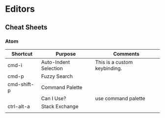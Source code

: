 # Editors

## Cheat Sheets
### Atom
| Shortcut | Purpose | Comments |
| -------- | ------- | -------- |
| cmd-i | Auto-Indent Selection | This is a custom keybinding. |
| cmd-p | Fuzzy Search | |
| cmd-shift-p | Command Palette | |
| | Can I Use? | use command palette |
| ctrl-alt-a | Stack Exchange | |
| | | |
